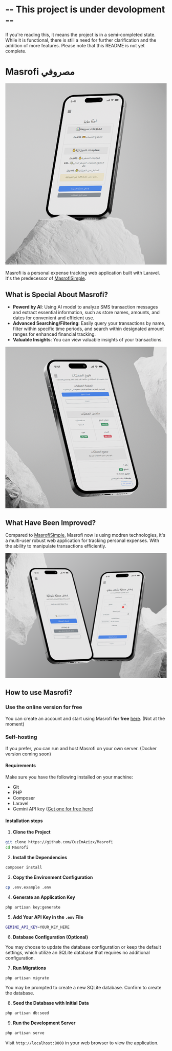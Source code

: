 # -- This project is under devolopment --
If you're reading this, it means the project is in a semi-completed state. While it is functional, there is still a need for further clarification and the addition of more features. Please note that this README is not yet complete.

# Masrofi مصروفي

![alt text](assets/image1.png)

Masrofi is a personal expense tracking web application built with Laravel. It's the predecessor of [MasrofiSimple](https://github.com/CuzImAzizx/MasrofiSimple).

## What is Special About Masrofi?
- **Powerd by AI**: Using AI model to analyze SMS transaction messages and extract essential information, such as store names, amounts, and dates for convenient and efficient use.
- **Advanced Searching/Filtering**: Easily query your transactions by name, filter within specific time periods, and search within designated amount ranges for enhanced financial tracking.
- **Valuable Insights**: You can view valuable insights of your transactions.

![alt text](assets/image2.png)

## What Have Been Improved?
Compared to [MasrofiSimple](https://github.com/CuzImAzizx/MasrofiSimple), Masrofi now is using modren technologies, it's a multi-user robust web application for tracking personal expenses. With the ability to manipulate transactions efficiently.

![alt text](assets/image31.png)

## How to use Masrofi?

### Use the online version for free
You can create an account and start using Masrofi **for free** [here](https://google.com). (Not at the moment)

### Self-hosting

If you prefer, you can run and host Masrofi on your own server. (Docker version coming soon)

#### Requirements
Make sure you have the following installed on your machine:
- Git
- PHP
- Composer
- Laravel
- Gemini API key ([Get one for free here](https://ai.google.dev/gemini-api/docs/api-key#:~:text=You%20can%20create%20a%20key%20with%20a%20few%20clicks%20in%20Google%20AI%20Studio))

#### Installation steps

1. **Clone the Project**
```bash
git clone https://github.com/CuzImAzizx/Masrofi
cd Masrofi
```

2. **Install the Dependencies**
```bash
composer install
```

3. **Copy the Environment Configuration**
```bash
cp .env.example .env
```

4. **Generate an Application Key**
```bash
php artisan key:generate
```

5. **Add Your API Key in the `.env` File**
```bash
GEMINI_API_KEY=YOUR_KEY_HERE
```

6. **Database Configuration (Optional)**

You may choose to update the database configuration or keep the default settings, which utilize an SQLite database that requires no additional configuration.

7. **Run Migrations**
```bash
php artisan migrate
```
You may be prompted to create a new SQLite database. Confirm to create the database.

8. **Seed the Database with Initial Data**
```bash
php artisan db:seed
```

9. **Run the Development Server**
```bash
php artisan serve
```
Visit `http://localhost:8000` in your web browser to view the application.





